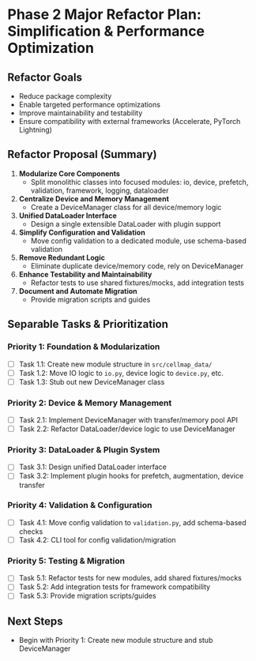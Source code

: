 # Phase 2 Major Refactor Plan: Simplification & Performance Optimization

## Refactor Goals
- Reduce package complexity
- Enable targeted performance optimizations
- Improve maintainability and testability
- Ensure compatibility with external frameworks (Accelerate, PyTorch Lightning)

## Refactor Proposal (Summary)
1. **Modularize Core Components**
   - Split monolithic classes into focused modules: io, device, prefetch, validation, framework, logging, dataloader
2. **Centralize Device and Memory Management**
   - Create a DeviceManager class for all device/memory logic
3. **Unified DataLoader Interface**
   - Design a single extensible DataLoader with plugin support
4. **Simplify Configuration and Validation**
   - Move config validation to a dedicated module, use schema-based validation
5. **Remove Redundant Logic**
   - Eliminate duplicate device/memory code, rely on DeviceManager
6. **Enhance Testability and Maintainability**
   - Refactor tests to use shared fixtures/mocks, add integration tests
7. **Document and Automate Migration**
   - Provide migration scripts and guides

## Separable Tasks & Prioritization

### Priority 1: Foundation & Modularization
- [ ] Task 1.1: Create new module structure in `src/cellmap_data/`
- [ ] Task 1.2: Move IO logic to `io.py`, device logic to `device.py`, etc.
- [ ] Task 1.3: Stub out new DeviceManager class

### Priority 2: Device & Memory Management
- [ ] Task 2.1: Implement DeviceManager with transfer/memory pool API
- [ ] Task 2.2: Refactor DataLoader/device logic to use DeviceManager

### Priority 3: DataLoader & Plugin System
- [ ] Task 3.1: Design unified DataLoader interface
- [ ] Task 3.2: Implement plugin hooks for prefetch, augmentation, device transfer

### Priority 4: Validation & Configuration
- [ ] Task 4.1: Move config validation to `validation.py`, add schema-based checks
- [ ] Task 4.2: CLI tool for config validation/migration

### Priority 5: Testing & Migration
- [ ] Task 5.1: Refactor tests for new modules, add shared fixtures/mocks
- [ ] Task 5.2: Add integration tests for framework compatibility
- [ ] Task 5.3: Provide migration scripts/guides

## Next Steps
- Begin with Priority 1: Create new module structure and stub DeviceManager
